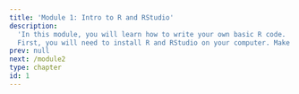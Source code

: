 ```yaml
---
title: 'Module 1: Intro to R and RStudio'
description:
  'In this module, you will learn how to write your own basic R code.
  First, you will need to install R and RStudio on your computer. Make sure that you go through the material provided in the links before attempting the exercises. You have two solutions to attempt the exercise (1) Write directly into the console and click `run code`. You will be told whether your get the correct answer. If stuck, you can ask for a hint or show the solution. Note that the first time you do this, a cloud server will be set up and it may take some time. Also do not navigate away from the code block (e.g., by opening another exercise) as this will stop the execution. (2) Attempt this on your local machine and use the Show solution tab to verify that you did the exercise correctly. You can also use the hints to help you if you choose to run locally.'
prev: null
next: /module2
type: chapter
id: 1
---
```


<exercise id="1" title="R and RStudio" type="slides">

<slides source="chapter1_01_introduction.md">

</exercise>

